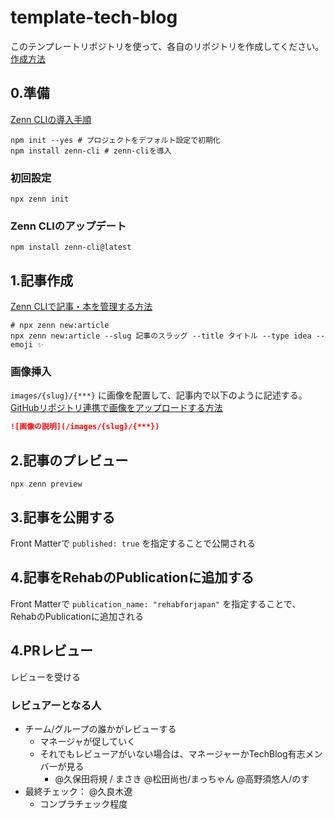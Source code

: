 # template-tech-blog

このテンプレートリポジトリを使って、各自のリポジトリを作成してください。
[作成方法](https://rehabforjapan.atlassian.net/wiki/spaces/development/pages/2255978892/Tech+Blog)

## 0.準備

[Zenn CLIの導入手順](https://zenn.dev/zenn/articles/install-zenn-cli#zenn-cli%E3%81%AE%E5%B0%8E%E5%85%A5%E6%89%8B%E9%A0%86)

```shell
npm init --yes # プロジェクトをデフォルト設定で初期化
npm install zenn-cli # zenn-cliを導入
```

### 初回設定

```shell
npx zenn init
```

### Zenn CLIのアップデート

```shell
npm install zenn-cli@latest
```

## 1.記事作成

[Zenn CLIで記事・本を管理する方法](https://zenn.dev/zenn/articles/zenn-cli-guide)

```shell
# npx zenn new:article
npx zenn new:article --slug 記事のスラッグ --title タイトル --type idea --emoji ✨
```

### 画像挿入

`images/{slug}/{***}` に画像を配置して、記事内で以下のように記述する。
[GitHubリポジトリ連携で画像をアップロードする方法](https://zenn.dev/zenn/articles/deploy-github-images)

```markdown
![画像の説明](/images/{slug}/{***})
```

## 2.記事のプレビュー

```shell
npx zenn preview
```

## 3.記事を公開する

Front Matterで
`published: true`
を指定することで公開される

## 4.記事をRehabのPublicationに追加する

Front Matterで
`publication_name: "rehabforjapan"` を指定することで、RehabのPublicationに追加される

## 4.PRレビュー

レビューを受ける

### レビュアーとなる人

- チーム/グループの誰かがレビューする
  - マネージャが促していく
  - それでもレビューアがいない場合は、マネージャーかTechBlog有志メンバーが見る
    - @久保田将規 / まさき @松田尚也/まっちゃん @高野須悠人/のす
- 最終チェック： @久良木遼
  - コンプラチェック程度
